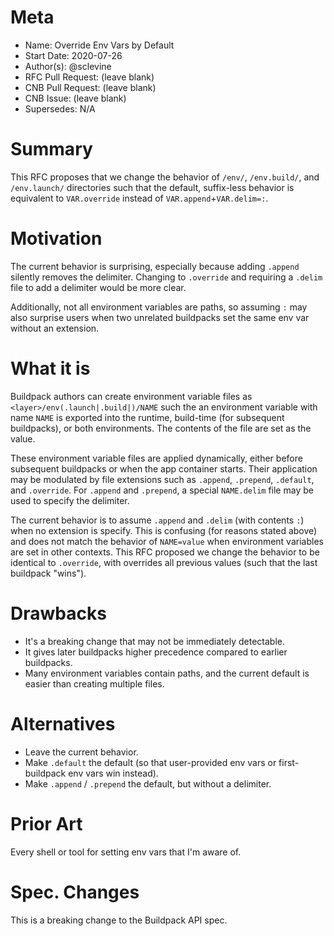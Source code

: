# Meta
[meta]: #meta
- Name: Override Env Vars by Default
- Start Date: 2020-07-26
- Author(s): @sclevine
- RFC Pull Request: (leave blank)
- CNB Pull Request: (leave blank)
- CNB Issue: (leave blank)
- Supersedes: N/A

# Summary
[summary]: #summary

This RFC proposes that we change the behavior of `/env/`, `/env.build/`, and `/env.launch/` directories such that the default, suffix-less behavior is equivalent to `VAR.override` instead of `VAR.append`+`VAR.delim=:`.

# Motivation
[motivation]: #motivation

The current behavior is surprising, especially because adding `.append` silently removes the delimiter. Changing to `.override` and requiring a `.delim` file to add a delimiter would be more clear.

Additionally, not all environment variables are paths, so assuming `:` may also surprise users when two unrelated buildpacks set the same env var without an extension.

# What it is
[what-it-is]: #what-it-is

Buildpack authors can create environment variable files as `<layer>/env(.launch|.build|)/NAME` such the an environment variable with name `NAME` is exported into the runtime, build-time (for subsequent buildpacks), or both environments. The contents of the file are set as the value.

These environment variable files are applied dynamically, either before subsequent buildpacks or when the app container starts. Their application may be modulated by file extensions such as `.append`, `.prepend`, `.default`, and `.override`. For `.append` and `.prepend`, a special `NAME.delim` file may be used to specify the delimiter.

The current behavior is to assume `.append` and `.delim` (with contents `:`) when no extension is specify. This is confusing (for reasons stated above) and does not match the behavior of `NAME=value` when environment variables are set in other contexts. This RFC proposed we change the behavior to be identical to `.override`, with overrides all previous values (such that the last buildpack "wins").

# Drawbacks
[drawbacks]: #drawbacks

- It's a breaking change that may not be immediately detectable.
- It gives later buildpacks higher precedence compared to earlier buildpacks.
- Many environment variables contain paths, and the current default is easier than creating multiple files.

# Alternatives
[alternatives]: #alternatives

- Leave the current behavior.
- Make `.default` the default (so that user-provided env vars or first-buildpack env vars win instead).
- Make `.append` / `.prepend` the default, but without a delimiter.

# Prior Art
[prior-art]: #prior-art

Every shell or tool for setting env vars that I'm aware of.

# Spec. Changes
[spec-changes]: #spec-changes

This is a breaking change to the Buildpack API spec.
